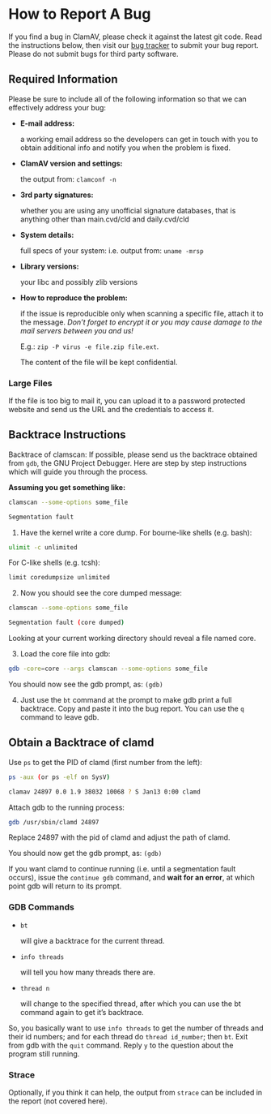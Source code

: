 # How to Report A Bug

If you find a bug in ClamAV, please check it against the latest git code. Read the instructions below, then visit our [bug tracker](https://bugzilla.clamav.net/) to submit your bug report. Please do not submit bugs for third party software.

## Required Information

Please be sure to include all of the following information so that we can effectively address your bug:

+ __E-mail address:__

  a working email address so the developers can get in touch with you to obtain additional info and notify you when the problem is fixed.

+ __ClamAV version and settings:__

  the output from: `clamconf -n`

+ __3rd party signatures:__

  whether you are using any unofficial signature databases, that is anything other than main.cvd/cld and daily.cvd/cld

+ __System details:__

  full specs of your system: i.e. output from: `uname -mrsp`

+ __Library versions:__

  your libc and possibly zlib versions

+ __How to reproduce the problem:__

  if the issue is reproducible only when scanning a specific file, attach it to the message.  _Don’t forget to encrypt it or you may cause damage to the mail servers between you and us!_

  E.g.: `zip -P virus -e file.zip file.ext`.

  The content of the file will be kept confidential.

### Large Files

If the file is too big to mail it, you can upload it to a password protected website and send us the URL and the credentials to access it.

## Backtrace Instructions

Backtrace of clamscan: If possible, please send us the backtrace obtained from `gdb`, the GNU Project Debugger.
Here are step by step instructions which will guide you through the process.

__Assuming you get something like:__

```bash
clamscan --some-options some_file

Segmentation fault
```

1. Have the kernel write a core dump.
  For bourne-like shells (e.g. bash):

  ```bash
  ulimit -c unlimited
  ```

  For C-like shells (e.g. tcsh):

  ```sh
  limit coredumpsize unlimited
  ```

2. Now you should see the core dumped message:

  ```bash
  clamscan --some-options some_file

  Segmentation fault (core dumped)
  ```

  Looking at your current working directory should reveal a file named core.

3. Load the core file into gdb:

  ```bash
  gdb -core=core --args clamscan --some-options some_file
  ```

  You should now see the gdb prompt, as: `(gdb)`

4. Just use the `bt` command at the prompt to make gdb print a full backtrace.  Copy and paste it into the bug report. You can use the `q` command to leave gdb.

## Obtain a Backtrace of clamd

Use `ps` to get the PID of clamd (first number from the left):

```bash
ps -aux (or ps -elf on SysV)

clamav 24897 0.0 1.9 38032 10068 ? S Jan13 0:00 clamd
```

Attach gdb to the running process:

```bash
gdb /usr/sbin/clamd 24897
```

Replace 24897 with the pid of clamd and adjust the path of clamd.

You should now get the gdb prompt, as: `(gdb)`

If you want clamd to continue running (i.e. until a segmentation fault occurs), issue the `continue gdb` command, and __wait for an error__, at which point gdb will return to its prompt.

### GDB Commands

+ `bt`

  will give a backtrace for the current thread.

+ `info threads`

  will tell you how many threads there are.

+ `thread n`

  will change to the specified thread, after which you can use the bt command again to get it’s backtrace.

So, you basically want to use `info threads` to get the number of threads and their id numbers; and for each thread do `thread id_number`; then `bt`. Exit from gdb with the `quit` command. Reply `y` to the question about the program still running.

### Strace

Optionally, if you think it can help, the output from `strace` can be included in the report (not covered here).
